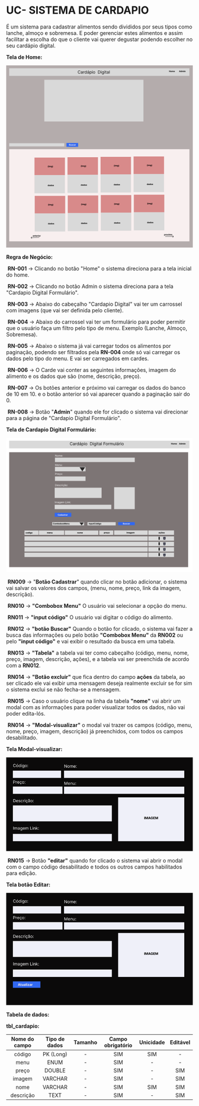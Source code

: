 # UC- SISTEMA  DE CARDAPIO

É um sistema para cadastrar alimentos sendo divididos por seus tipos como lanche, almoço e sobremesa. E poder gerenciar estes alimentos e assim facilitar a escolha do que o cliente vai querer degustar podendo escolher no seu cardápio digital.



**Tela de Home:**

![mock-1](mock-1.png)



**Regra de Negócio:**

​	**RN-001** -> Clicando no botão "Home" o sistema direciona para a tela inicial do home.

​	**RN-002** -> Clicando no botão Admin o sistema direciona para a  tela "Cardapio Digital Formulário".  

​	**RN-003** -> Abaixo do cabeçalho "Cardapio Digital" vai ter um carrossel com imagens (que vai ser definida pelo cliente).

​	**RN-004** -> Abaixo do carrossel vai ter um formulário para poder permitir que o usuário faça um filtro pelo tipo de menu. Exemplo (Lanche, Almoço, Sobremesa).

​	**RN-005** -> Abaixo o sistema já vai carregar todos os alimentos por paginação, podendo ser filtrados pela **RN-004** onde só vai carregar os dados pelo tipo do menu. E vai ser carregados em cardes.

​	**RN-006** -> O Carde vai conter as seguintes informações, imagem do alimento e os dados que são (nome, descrição, preço).

​        **RN-007** -> Os botões anterior e próximo vai carregar os dados do banco de 10 em 10. e o botão anterior só vai aparecer quando a paginação sair do 0. 

​	**RN-008** -> Botão "**Admin**" quando ele for clicado o sistema vai direcionar para a página de "Cardapio Digital Formulário".



**Tela de Cardapio Digital Formulário:**

![formulario](formulario.png)

​	**RN009** -> "**Botão Cadastrar**"  quando clicar no botão adicionar, o sistema vai salvar os valores dos campos, (menu, nome, preço, link da imagem, descrição).

​	**RN010** -> **"Combobox Menu"** O usuário vai selecionar a opção do menu.

​	**RN011** -> **"input código"**  O usuário vai digitar o código do alimento.

​	**RN012** -> **"botão Buscar"**  Quando o botão for clicado, o sistema vai fazer a busca das informações ou pelo botão **"Combobox Menu"** da **RN002** ou pelo **"input código"**  e vai exibir o resultado da busca em uma tabela.

​	**RN013** -> **"Tabela"** a tabela vai ter como cabeçalho (código, menu, nome, preço, imagem, descrição, ações), e a tabela vai ser preenchida de acordo com a **RN012**. 

​	**RN014** ->  **"Botão excluir"** que fica dentro do campo **ações** da tabela, ao ser clicado ele vai exibir uma mensagem deseja realmente excluir se for sim o sistema exclui se não fecha-se a mensagem.

​	**RN015** -> Caso o usuário clique na linha da tabela **"nome"** vai abrir um modal com as informações para poder visualizar todos os dados, não vai poder edita-lós.

​	**RN014** -> **"Modal-visualizar"** o modal vai trazer os campos (código, menu, nome, preço, imagem, descrição) já preenchidos, com todos os campos desabilitado. 



**Tela Modal-visualizar:**

![modal-visualizar](modal-visualizar.png)



​	**RN015** -> Botão **"editar"** quando for clicado o sistema vai abrir o modal com o campo código desabilitado e todos os outros campos habilitados para edição.

**Tela botão Editar:**

![modal-edite](modal-edite.png)



**Tabela de dados:**

**tbl_cardapio:**

| Nome do campo | Tipo de dados | Tamanho | Campo obrigatório | Unicidade | Editável |
| :-----------: | :-----------: | :-----: | :---------------: | :-------: | :------: |
|    código     |   PK (Long)   |    -    |        SIM        |    SIM    |    -     |
|     menu      |     ENUM      |    -    |        SIM        |     -     |    -     |
|     preço     |    DOUBLE     |    -    |        SIM        |     -     |   SIM    |
|    imagem     |    VARCHAR    |    -    |        SIM        |     -     |   SIM    |
|     nome      |    VARCHAR    |    -    |        SIM        |    SIM    |   SIM    |
|   descrição   |     TEXT      |    -    |        SIM        |     -     |   SIM    |

